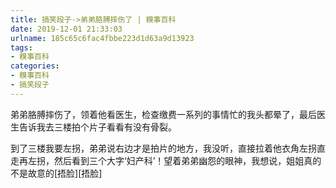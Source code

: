 ```yaml
---
title: 搞笑段子->弟弟胳膊摔伤了 | 糗事百科
date: 2019-12-01 21:33:03
urlname: 185c65c6fac4fbbe223d1d63a9d13923
tags: 
- 糗事百科
categories:
- 糗事百科
- 搞笑段子
---
```

弟弟胳膊摔伤了，领着他看医生，检查缴费一系列的事情忙的我头都晕了，最后医生告诉我去三楼拍个片子看看有没有骨裂。

到了三楼我要左拐，弟弟说右边才是拍片的地方，我没听，直接拉着他衣角左拐直走再左拐，然后看到三个大字‘妇产科’！望着弟弟幽怨的眼神，我想说，姐姐真的不是故意的[捂脸][捂脸]


